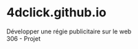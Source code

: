 # 4dclick.github.io
Développer une régie publicitaire sur le web<br>
306 - Projet
<?php
  echo 'Hello World';
?>
